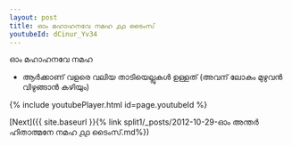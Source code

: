 ```yaml
---
layout: post
title: ഓം മഹാഹനവേ നമഹ ൧൧ ടൈംസ്
youtubeId: dCinur_Yv34
---
```

 
 
 ഓം മഹാഹനവേ നമഹ 
 
 -  ആർക്കാണ് വളരെ വലിയ താടിയെല്ലുകൾ ഉള്ളത് (അവന് ലോകം മുഴുവൻ വിഴുങ്ങാൻ കഴിയും) 
 
  
 
  
 
 
 
 
 
 


{% include youtubePlayer.html id=page.youtubeId %}
 
[Next]({{ site.baseurl }}{% link  split1/_posts/2012-10-29-ഓം അന്തർ ഹിതാത്മനേ നമഹ ൧൧ ടൈംസ്.md%})
 
